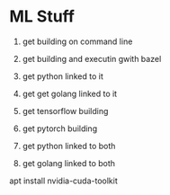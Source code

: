 # ML Stuff

1. get building on command line
2. get building and executin gwith bazel

3. get python linked to it
4. get get golang linked to it

5. get tensorflow building
6. get pytorch building

7. get python linked to both
8. get golang linked to both

apt install nvidia-cuda-toolkit